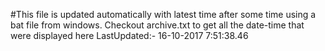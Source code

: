 #This file is updated automatically with latest time after some time using a bat file from windows. Checkout archive.txt to get all the date-time that were displayed here
LastUpdated:- 16-10-2017  7:51:38.46 
